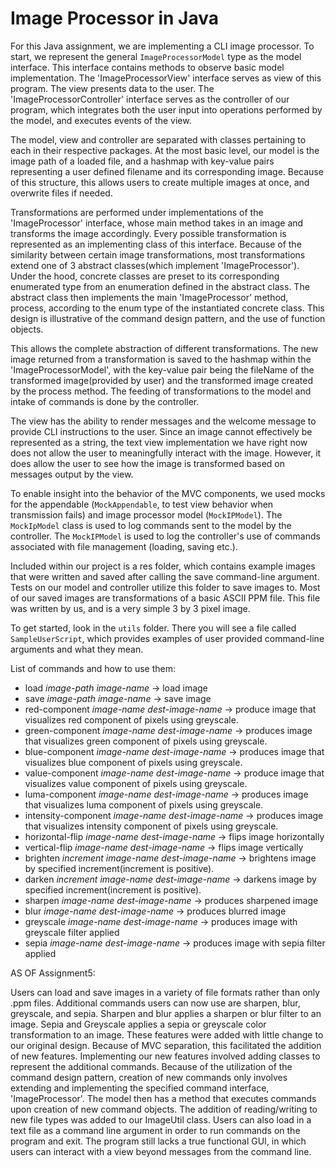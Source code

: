 # Image Processor in Java

For this Java assignment, we are implementing a CLI image processor. To start, we represent the general `ImageProcessorModel` type as the model interface. This interface contains methods to observe basic model implementation. The 'ImageProcessorView' interface serves as view of this program. The view presents data to the user. The 'ImageProcessorController' interface serves as the controller of our program, which integrates both the user input into operations performed by the model, and executes events of the view.  

  
The model, view and controller are separated with classes pertaining to each in their respective packages. At the most basic level, our model is the image path of 
a loaded file, and a hashmap with key-value pairs representing a user defined filename and its corresponding image. Because of this structure, this allows users to create multiple images at once, and overwrite files if needed. 


Transformations are performed under implementations of the 'ImageProcessor' interface, whose main method takes in an image and transforms the image accordingly. Every possible transformation is represented as an implementing class of this interface. Because of the similarity between certain image transformations, most transformations extend one of 3 abstract classes(which implement 'ImageProcessor'). Under the hood, concrete classes are preset to its corresponding enumerated type from an enumeration defined in the abstract class. The abstract class then implements the main 'ImageProcessor' method, process, according to the enum type of the instantiated concrete class. This design is illustrative of the command design pattern, and the use of function objects.

This allows the complete abstraction of different transformations. The new image returned from a transformation is saved to the hashmap within the 'ImageProcessorModel', with the key-value pair being the fileName of the transformed image(provided by user) and the transformed image created by the process method. 
The feeding of transformations to the model and intake of commands is done by the controller.


The view has the ability to render messages and the welcome message to provide CLI instructions to the user. Since an image cannot effectively be represented as a string, the text view implementation we have right now does not allow the user to meaningfully interact with the image. However, it does allow the user to see how the image is transformed based on messages output by the view.

  
To enable insight into the behavior of the MVC components, we used mocks for the appendable (`MockAppendable`, to test view behavior when transmission fails) and image processor model (`MockIPModel`). The `MockIpModel` class is used to log commands sent to the model by the controller. The `MockIPModel` is used to log the controller's use of commands associated with file management (loading, saving etc.).

Included within our project is a res folder, which contains example images that were written and saved after calling the save command-line argument. Tests on our model and controller utilize this folder to save images to. Most of our saved images are transformations of a basic ASCII PPM file. This file was written by us, and 
is a very simple 3 by 3 pixel image. 

To get started, look in the `utils` folder. There you will see a file called `SampleUserScript`, which provides examples of user provided command-line arguments and what they mean.

List of commands and how to use them:

 - load *image-path*  *image-name* -> load image
 - save *image-path*  *image-name* -> save image
 - red-component *image-name*  *dest-image-name* -> produce image that visualizes red component of pixels using greyscale.
 - green-component *image-name*  *dest-image-name* -> produces image that visualizes green component of pixels using greyscale.
 - blue-component *image-name*  *dest-image-name* -> produces image that visualizes blue component of pixels using greyscale.
 - value-component *image-name*  *dest-image-name* -> produce image that visualizes value component of pixels using greyscale.
 - luma-component *image-name*  *dest-image-name* -> produces image that visualizes luma component of pixels using greyscale.
 - intensity-component *image-name*  *dest-image-name* -> produces image that visualizes intensity component of pixels using greyscale.
 - horizontal-flip *image-name*  *dest-image-name* -> flips image horizontally
 - vertical-flip *image-name*  *dest-image-name* -> flips image vertically
 - brighten *increment*  *image-name*  *dest-image-name* -> brightens image by specified increment(increment is positive).
 - darken *increment*  *image-name*  *dest-image-name* -> darkens image by specified increment(increment is positive).
 - sharpen *image-name* *dest-image-name* -> produces sharpened image
 - blur *image-name* *dest-image-name* -> produces blurred image
 - greyscale *image-name* *dest-image-name* -> produces image with greyscale filter applied
 - sepia *image-name* *dest-image-name* -> produces image with sepia filter applied

AS OF Assignment5:

Users can load and save images in a variety of file formats rather than only .ppm files. Additional commands
users can now use are sharpen, blur, greyscale, and sepia. Sharpen and blur applies a sharpen or blur filter 
to an image. Sepia and Greyscale applies a sepia or greyscale color transformation to an image. These features were 
added with little change to our original design. Because of MVC separation, this facilitated the addition of new features.
Implementing our new features involved adding classes to represent the additional commands. Because of the utilization of the
command design pattern, creation of new commands only involves extending and implementing the specified command interface, 'ImageProcessor'.
The model then has a method that executes commands upon creation of new command objects. The addition of reading/writing
to new file types was added to our ImageUtil class. Users can also load in a text file as a command line argument in order to 
run commands on the program and exit. The program still lacks a true functional GUI, in which users can interact with a view 
beyond messages from the command line. 
